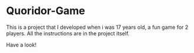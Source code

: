 # Quoridor-Game

This is a project that I developed when i was 17 years old,
a fun game for 2 players.
All the instructions are in the project itself.

Have a look!
